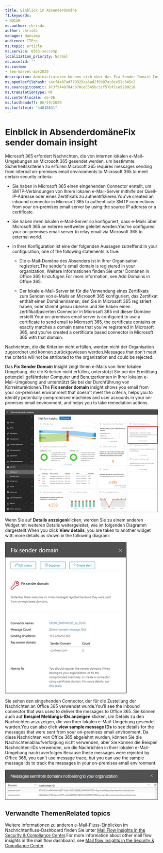 ```yaml
---
title: Einblick in Absenderdomäne
f1.keywords:
- NOCSH
ms.author: chrisda
author: chrisda
manager: dansimp
audience: ITPro
ms.topic: article
ms.service: O365-seccomp
localization_priority: Normal
ms.assetid: ''
ms.custom:
- seo-marvel-apr2020
description: Administratoren können sich über das Fix Sender Domain Insight im Nachrichtenfluss-Dashboard im Security & Compliance Center informieren.
ms.openlocfilehash: c4cf4a87ad770325ca6ad2f0b87ac8ce52c345c2
ms.sourcegitcommit: 973f5449784cb70ce5545bc3cf57bf1ce5209218
ms.translationtype: MT
ms.contentlocale: de-DE
ms.lasthandoff: 06/19/2020
ms.locfileid: "44818831"
---
```

# <a name="fix-sender-domain-insight"></a><span data-ttu-id="e0f7a-103">Einblick in Absenderdomäne</span><span class="sxs-lookup"><span data-stu-id="e0f7a-103">Fix sender domain insight</span></span>

<span data-ttu-id="e0f7a-104">Microsoft 365 erfordert Nachrichten, die von internen lokalen e-Mail-Umgebungen an Microsoft 365 gesendet werden, um bestimmte Sicherheitskriterien zu erfüllen:</span><span class="sxs-lookup"><span data-stu-id="e0f7a-104">Microsoft 365 requires messages sending from internal on-premises email environments to Microsoft 365 to meet certain security criteria:</span></span>

- <span data-ttu-id="e0f7a-105">Sie haben in Microsoft 365 einen eingehenden Connector erstellt, um SMTP-Verbindungen von Ihrem lokalen e-Mail-Server mithilfe der Quell-IP-Adresse oder eines Zertifikats zu authentifizieren.</span><span class="sxs-lookup"><span data-stu-id="e0f7a-105">You've created an inbound connector in Microsoft 365 to authenticate SMTP connections from your on-premises email server by using the source IP address or a certificate.</span></span>

- <span data-ttu-id="e0f7a-106">Sie haben ihren lokalen e-Mail-Server so konfiguriert, dass e-Mails über Microsoft 365 an externe weltweiter geleitet werden.</span><span class="sxs-lookup"><span data-stu-id="e0f7a-106">You've configured your on-premises email server to relay email via Microsoft 365 to external world.</span></span>

- <span data-ttu-id="e0f7a-107">In Ihrer Konfiguration ist eine der folgenden Aussagen zutreffend:</span><span class="sxs-lookup"><span data-stu-id="e0f7a-107">In your configuration, one of the following statements is true:</span></span>

  - <span data-ttu-id="e0f7a-108">Die e-Mail-Domäne des Absenders ist in Ihrer Organisation registriert.</span><span class="sxs-lookup"><span data-stu-id="e0f7a-108">The sender's email domain is registered in your organization.</span></span> <span data-ttu-id="e0f7a-109">Weitere Informationen finden Sie unter Domänen in Office 365 hinzufügen.</span><span class="sxs-lookup"><span data-stu-id="e0f7a-109">For more information, see Add Domains in Office 365.</span></span>

  - <span data-ttu-id="e0f7a-110">Der lokale e-Mail-Server ist für die Verwendung eines Zertifikats zum Senden von e-Mails an Microsoft 365 konfiguriert, das Zertifikat enthält einen Domänennamen, den Sie in Microsoft 365 registriert haben, oder stimmt genau überein und Sie haben einen zertifikatbasierten Connector in Microsoft 365 mit dieser Domäne erstellt.</span><span class="sxs-lookup"><span data-stu-id="e0f7a-110">Your on-premises email server is configured to use a certificate to send email to Microsoft 365, the certificate contains or exactly matches a domain name that you've registered in Microsoft 365, and you've created a certificate based connector in Microsoft 365 with that domain.</span></span> 

<span data-ttu-id="e0f7a-111">Nachrichten, die die Kriterien nicht erfüllen, werden nicht der Organisation zugeordnet und können zurückgewiesen werden.</span><span class="sxs-lookup"><span data-stu-id="e0f7a-111">Messages that don't meet the criteria will not be attributed to the organization and could be rejected.</span></span>

<span data-ttu-id="e0f7a-112">Das **Fix Sender Domain** Insight zeigt Ihnen e-Mails von Ihrer lokalen Umgebung, die die Kriterien nicht erfüllen, unterstützt Sie bei der Ermittlung potenziell gefährdeter Computer und Benutzerkonten in Ihrer lokalen e-Mail-Umgebung und unterstützt Sie bei der Durchführung von Korrekturaktionen.</span><span class="sxs-lookup"><span data-stu-id="e0f7a-112">The **Fix sender domain** insight shows you email from your on-premises environment that doesn't meet the criteria, helps you to identify potentially compromised machines and user accounts in your on-premises email environment, and helps you to take remediation actions.</span></span>

![Der Fix Sender Domain Insight im Nachrichtenfluss-Dashboard im Security & Compliance Center](../../media/sender-domain-insight-selected.png)

<span data-ttu-id="e0f7a-114">Wenn Sie auf **Details anzeigen**klicken, werden Sie zu einem anderen Widget mit weiteren Details weitergeleitet, wie im folgenden Diagramm dargestellt:</span><span class="sxs-lookup"><span data-stu-id="e0f7a-114">When you click **View details**, you are taken to another widget with more details as shown in the following diagram:</span></span>

![Das Detail-Widget im Fix Sender Domain Insight](../../media/sender-domain-view-details.png)

<span data-ttu-id="e0f7a-116">Sie sehen den eingehenden Connector, der für die Zustellung der Nachrichten an Office 365 verwendet wurde.</span><span class="sxs-lookup"><span data-stu-id="e0f7a-116">You'll see the inbound connector that was used to deliver the messages to Office 365.</span></span> <span data-ttu-id="e0f7a-117">Sie können auch auf **Beispiel Meldungs-IDs anzeigen** klicken, um Details zu den Nachrichten anzuzeigen, die von Ihrer lokalen e-Mail-Umgebung gesendet wurden.</span><span class="sxs-lookup"><span data-stu-id="e0f7a-117">You can also click **view sample message IDs** to see details for the messages that were sent from your on-premises email environment.</span></span> <span data-ttu-id="e0f7a-118">Da diese Nachrichten von Office 365 abgelehnt wurden, können Sie die Nachrichtenablaufverfolgung nicht verwenden, aber Sie können die Beispiel Nachrichten-IDs verwenden, um die Nachrichten in Ihrer lokalen e-Mail-Umgebung nachzuverfolgen.</span><span class="sxs-lookup"><span data-stu-id="e0f7a-118">Because these messages were rejected by Office 365, you can't use message trace, but you can use the sample message ids to track the messages in your on-premises email environment.</span></span>

![Anzeigen von Beispiel Meldungs-IDs im Fix Sender Domain Insight](../../media/sender-domain-view-sample-message-ids.png)

## <a name="related-topics"></a><span data-ttu-id="e0f7a-120">Verwandte Themen</span><span class="sxs-lookup"><span data-stu-id="e0f7a-120">Related topics</span></span>

<span data-ttu-id="e0f7a-121">Weitere Informationen zu anderen e-Mail-Fluss-Einblicken im Nachrichtenfluss-Dashboard finden Sie unter [Mail Flow Insights in the Security & Compliance Center](mail-flow-insights-v2.md).</span><span class="sxs-lookup"><span data-stu-id="e0f7a-121">For more information about other mail flow insights in the mail flow dashboard, see [Mail flow insights in the Security & Compliance Center](mail-flow-insights-v2.md).</span></span>
